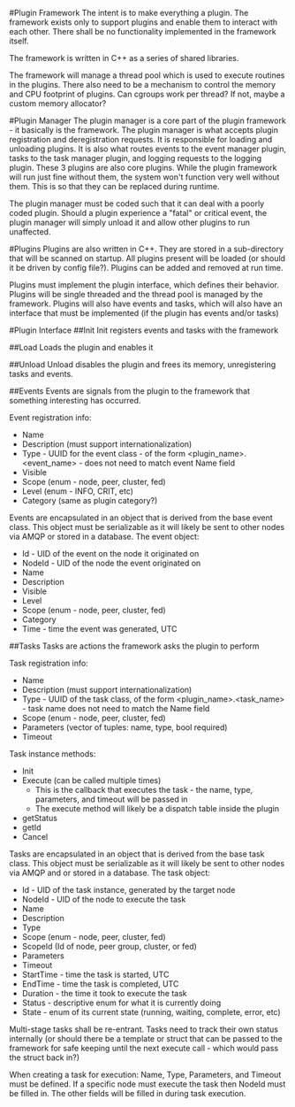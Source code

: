 #Plugin Framework
The intent is to make everything a plugin.  The framework exists only to support plugins and enable them to interact with each other.  There shall be no functionality implemented in the framework itself.

The framework is written in C++ as a series of shared libraries. 

The framework will manage a thread pool which is used to execute routines in the plugins.  There also need to be a mechanism to control the memory and CPU footprint of plugins.  Can cgroups work per thread?  If not, maybe a custom memory allocator?

#Plugin Manager
The plugin manager is a core part of the plugin framework - it basically is the framework.  The plugin manager is what accepts plugin registration and deregistration requests.  It is responsible for loading and unloading plugins.  It is also what routes events to the event manager plugin, tasks to the task manager plugin, and logging requests to the logging plugin.  These 3 plugins are also core plugins.  While the plugin framework will run just fine without them, the system won't function very well without them.  This is so that they can be replaced during runtime.

The plugin manager must be coded such that it can deal with a poorly coded plugin.  Should a plugin experience a "fatal" or critical event, the plugin manager will simply unload it and allow other plugins to run unaffected.

#Plugins
Plugins are also written in C++.  They are stored in a sub-directory that will be scanned on startup.  All plugins present will be loaded (or should it be driven by config file?).  Plugins can be added and removed at run time.

Plugins must implement the plugin interface, which defines their behavior.  Plugins will be single threaded and the thread pool is managed by the framework.  Plugins will also have events and tasks, which will also have an interface that must be implemented (if the plugin has events and/or tasks)

#Plugin Interface
##Init
Init registers events and tasks with the framework

##Load
Loads the plugin and enables it

##Unload
Unload disables the plugin and frees its memory, unregistering tasks and events.

##Events
Events are signals from the plugin to the framework that something interesting has occurred.

Event registration info:
- Name
- Description (must support internationalization)
- Type - UUID for the event class - of the form <plugin_name>.<event_name> - does not need to match event Name field
- Visible
- Scope (enum - node, peer, cluster, fed)
- Level (enum - INFO, CRIT, etc)
- Category (same as plugin category?)

Events are encapsulated in an object that is derived from the base event class.  This object must be serializable as it will likely be sent to other nodes via AMQP or stored in a database.  The event object:

- Id - UID of the event on the node it originated on
- NodeId - UID of the node the event originated on
- Name
- Description
- Visible
- Level
- Scope (enum - node, peer, cluster, fed)
- Category
- Time - time the event was generated, UTC

##Tasks
Tasks are actions the framework asks the plugin to perform

Task registration info:
- Name
- Description (must support internationalization)
- Type - UUID of the task class, of the form <plugin_name>.<task_name> - task name does not need to match the Name field
- Scope (enum - node, peer, cluster, fed)
- Parameters (vector of tuples: name, type, bool required)
- Timeout

Task instance methods:
- Init
- Execute (can be called multiple times)
  - This is the callback that executes the task - the name, type, parameters, and timeout will be passed in
  - The execute method will likely be a dispatch table inside the plugin
- getStatus
- getId
- Cancel

Tasks are encapsulated in an object that is derived from the base task class.  This object must be serializable as it will likely be sent to other nodes via AMQP and or stored in a database.  The task object:

- Id - UID of the task instance, generated by the target node
- NodeId - UID of the node to execute the task
- Name
- Description
- Type
- Scope (enum - node, peer, cluster, fed)
- ScopeId (Id of node, peer group, cluster, or fed)
- Parameters
- Timeout
- StartTime - time the task is started, UTC
- EndTime - time the task is completed, UTC
- Duration - the time it took to execute the task
- Status - descriptive enum for what it is currently doing
- State - enum of its current state (running, waiting, complete, error, etc)

Multi-stage tasks shall be re-entrant.  Tasks need to track their own status internally (or should there be a template or struct that can be passed to the framework for safe keeping until the next execute call - which would pass the struct back in?)

When creating a task for execution: Name, Type, Parameters, and Timeout must be defined.  If a specific node must execute the task then NodeId must be filled in.  The other fields will be filled in during task execution.
